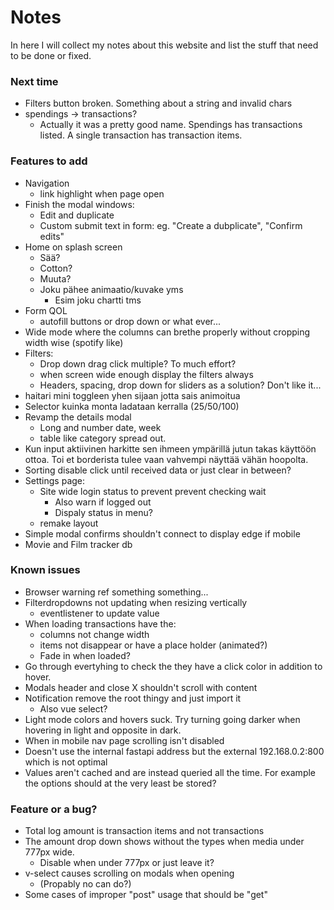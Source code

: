 # Notes
In here I will collect my notes about this website and list the stuff that need to be done or fixed.

### Next time
- Filters button broken. Something about a string and invalid chars
- spendings -> transactions?
    - Actually it was a pretty good name. Spendings has transactions listed. A single transaction has transaction items.

### Features to add
- Navigation
    - link highlight when page open
- Finish the modal windows:
    - Edit and duplicate
    - Custom submit text in form: eg. "Create a dubplicate", "Confirm edits"
- Home on splash screen
    - Sää?
    - Cotton?
    - Muuta?
    - Joku pähee animaatio/kuvake yms
        - Esim joku chartti tms
- Form QOL
    - autofill buttons or drop down or what ever...
- Wide mode where the columns can brethe properly without cropping width wise (spotify like)
- Filters:
    - Drop down drag click multiple? To much effort?
    - when screen wide enough display the filters always
    - Headers, spacing, drop down for sliders as a solution? Don't like it...
- haitari mini toggleen yhen sijaan jotta sais animoitua
- Selector kuinka monta ladataan kerralla (25/50/100)
- Revamp the details modal
    - Long and number date, week
    - table like category spread out.
- Kun input aktiivinen harkitte sen ihmeen ympärillä jutun takas käyttöön ottoa. Toi et borderista tulee vaan vahvempi näyttää vähän hoopolta.
- Sorting disable click until received data or just clear in between?
- Settings page:
    - Site wide login status to prevent prevent checking wait
        - Also warn if logged out
        - Dispaly status in menu?
    - remake layout
- Simple modal confirms shouldn't connect to display edge if mobile
- Movie and Film tracker db

### Known issues
- Browser warning ref something something...
- Filterdropdowns not updating when resizing vertically
    - eventlistener to update value
- When loading transactions have the:
    - columns not change width
    - items not disappear or have a place holder (animated?)
    - Fade in when loaded?
- Go through evertyhing to check the they have a click color in addition to hover.
- Modals header and close X shouldn't scroll with content
- Notification remove the root thingy and just import it
    - Also vue select?
- Light mode colors and hovers suck. Try turning going darker when hovering in light and opposite in dark.
- When in mobile nav page scrolling isn't disabled
- Doesn't use the internal fastapi address but the external 192.168.0.2:800 which is not optimal
- Values aren't cached and are instead queried all the time. For example the options should at the very least be stored?

### Feature or a bug?
- Total log amount is transaction items and not transactions
- The amount drop down shows without the types when media under 777px wide.
    - Disable when under 777px or just leave it?
- v-select causes scrolling on modals when opening
    - (Propably no can do?)
- Some cases of improper "post" usage that should be "get"